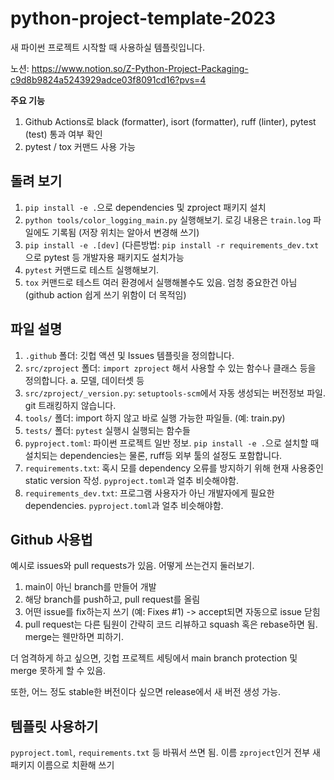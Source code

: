 # python-project-template-2023

새 파이썬 프로젝트 시작할 때 사용하실 템플릿입니다.

노션: https://www.notion.so/Z-Python-Project-Packaging-c9d8b9824a5243929adce03f8091cd16?pvs=4

**주요 기능**

1. Github Actions로 black (formatter), isort (formatter), ruff (linter), pytest (test) 통과 여부 확인
2. pytest / tox 커맨드 사용 가능

## 돌려 보기

1. `pip install -e .`으로 dependencies 및 zproject 패키지 설치
2. `python tools/color_logging_main.py` 실행해보기. 로깅 내용은 `train.log` 파일에도 기록됨 (저장 위치는 알아서 변경해 쓰기)
3. `pip install -e .[dev]` (다른방법: `pip install -r requirements_dev.txt` 으로 pytest 등 개발자용 패키지도 설치가능
4. `pytest` 커맨드로 테스트 실행해보기.
5. `tox` 커맨드로 테스트 여러 환경에서 실행해볼수도 있음. 엄청 중요한건 아님 (github action 쉽게 쓰기 위함이 더 목적임)

## 파일 설명

1. `.github` 폴더: 깃헙 액션 및 Issues 템플릿을 정의합니다.
2. `src/zproject` 폴더: `import zproject` 해서 사용할 수 있는 함수나 클래스 등을 정의합니다.
  a. 모델, 데이터셋 등
3. `src/zproject/_version.py`: `setuptools-scm`에서 자동 생성되는 버전정보 파일. git 트래킹하지 않습니다.
4. `tools/` 폴더: import 하지 않고 바로 실행 가능한 파일들. (예: train.py)
5. `tests/` 폴더: `pytest` 실행시 실행되는 함수들
6. `pyproject.toml`: 파이썬 프로젝트 일반 정보. `pip install -e .`으로 설치할 때 설치되는 dependencies는 물론, ruff등 외부 툴의 설정도 포함합니다.
7. `requirements.txt`: 혹시 모를 dependency 오류를 방지하기 위해 현재 사용중인 static version 작성. `pyproject.toml`과 얼추 비슷해야함.
8. `requirements_dev.txt`: 프로그램 사용자가 아닌 개발자에게 필요한 dependencies. `pyproject.toml`과 얼추 비슷해야함.

## Github 사용법

예시로 issues와 pull requests가 있음. 어떻게 쓰는건지 둘러보기.

1. main이 아닌 branch를 만들어 개발
2. 해당 branch를 push하고, pull request를 올림
3. 어떤 issue를 fix하는지 쓰기 (예: Fixes #1) -> accept되면 자동으로 issue 닫힘
4. pull request는 다른 팀원이 간략히 코드 리뷰하고 squash 혹은 rebase하면 됨. merge는 웬만하면 피하기.

더 엄격하게 하고 싶으면, 깃헙 프로젝트 세팅에서 main branch protection 및 merge 못하게 할 수 있음.

또한, 어느 정도 stable한 버전이다 싶으면 release에서 새 버전 생성 가능.

## 템플릿 사용하기

`pyproject.toml`, `requirements.txt` 등 바꿔서 쓰면 됨. 이름 `zproject`인거 전부 새 패키지 이름으로 치환해 쓰기
